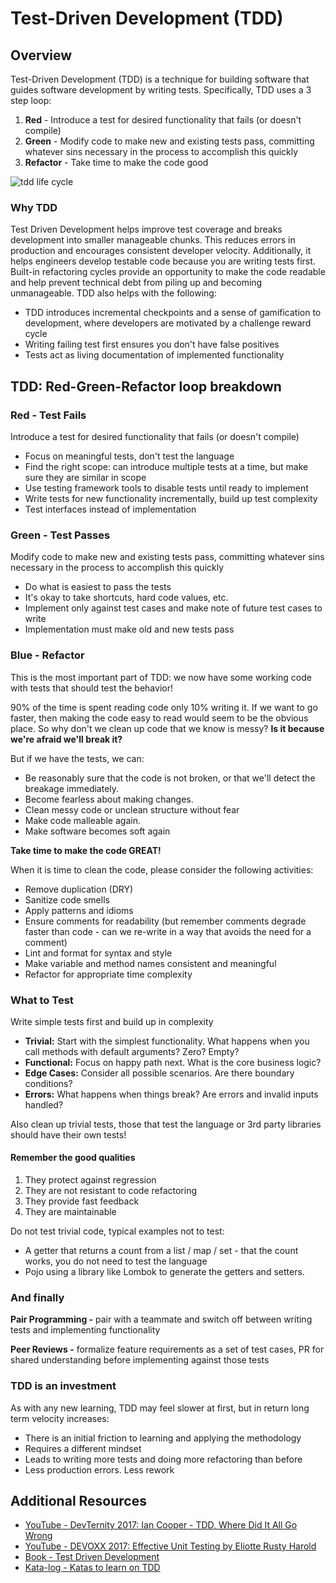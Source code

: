 # Test-Driven Development (TDD)
## Overview

Test-Driven Development (TDD) is a technique for building software that guides software development by writing tests. Specifically, TDD uses a 3 step loop:

1) **Red** - Introduce a test for desired functionality that fails (or doesn't compile)
2) **Green** - Modify code to make new and existing tests pass, committing whatever sins necessary in the process to accomplish this quickly
3) **Refactor** - Take time to make the code good

![tdd life cycle](img/tdd-life-cycle.png)

### Why TDD

Test Driven Development helps improve test coverage and breaks development into smaller manageable chunks. This reduces errors in production and encourages consistent developer velocity. Additionally, it helps engineers develop testable code because you are writing tests first. Built-in refactoring cycles provide an opportunity to make the code readable and help prevent technical debt from piling up and becoming unmanageable. TDD also helps with the following:

* TDD introduces incremental checkpoints and a sense of gamification to development, where developers are motivated by a challenge reward cycle
* Writing failing test first ensures you don't have false positives
* Tests act as living documentation of implemented functionality

## TDD: Red-Green-Refactor loop breakdown

### Red - Test Fails

Introduce a test for desired functionality that fails (or doesn't compile)

* Focus on meaningful tests, don't test the language
* Find the right scope: can introduce multiple tests at a time, but make sure they are similar in scope
* Use testing framework tools to disable tests until ready to implement
* Write tests for new functionality incrementally, build up test complexity
* Test interfaces instead of implementation

### Green - Test Passes

Modify code to make new and existing tests pass, committing whatever sins necessary in the process to accomplish this quickly

* Do what is easiest to pass the tests
* It's okay to take shortcuts, hard code values, etc.
* Implement only against test cases and make note of future test cases to write
* Implementation must make old and new tests pass

### Blue - Refactor

This is the most important part of TDD: we now have some working code with tests that should test the behavior!

90% of the time is spent reading code only 10% writing it.  If we want to go faster, then making the code easy to read would seem to be the obvious place. So why don't we clean up code that we know is messy? **Is it because we're afraid we'll break it?**

But if we have the tests, we can:

* Be reasonably sure that the code is not broken, or that we'll detect the breakage immediately.
* Become fearless about making changes.
* Clean messy code or unclean structure without fear
* Make code malleable again.
* Make software becomes soft again

**Take time to make the code GREAT!**

When it is time to clean the code, please consider the following activities:

* Remove duplication (DRY)
* Sanitize code smells
* Apply patterns and idioms
* Ensure comments for readability (but remember comments degrade faster than code - can we re-write in a way that avoids the need for a comment)
* Lint and format for syntax and style
* Make variable and method names consistent and meaningful
* Refactor for appropriate time complexity

### What to Test

Write simple tests first and build up in complexity

* **Trivial:** Start with the simplest functionality. What happens when you call methods with default arguments? Zero? Empty?
* **Functional:** Focus on happy path next. What is the core business logic?
* **Edge Cases:** Consider all possible scenarios. Are there boundary conditions?
* **Errors:** What happens when things break? Are errors and invalid inputs handled?

Also clean up trivial tests, those that test the language or 3rd party libraries should have their own tests!

#### Remember the good qualities

1. They protect against regression
2. They are not resistant to code refactoring
3. They provide fast feedback
4. They are maintainable

Do not test trivial code, typical examples not to test:

* A getter that returns a count from a list / map / set - that the count works, you do not need to test the language
* Pojo using a library like Lombok to generate the getters and setters.

### And finally

**Pair Programming -** pair with a teammate and switch off between writing tests and implementing functionality

**Peer Reviews -** formalize feature requirements as a set of test cases, PR for shared understanding before implementing against those tests

### TDD is an investment

As with any new learning, TDD may feel slower at first, but in return long term velocity increases:

* There is an initial friction to learning and applying the methodology
* Requires a different mindset
* Leads to writing more tests and doing more refactoring than before
* Less production errors. Less rework

## Additional Resources

* [YouTube - DevTernity 2017: Ian Cooper - TDD, Where Did It All Go Wrong](https://www.youtube.com/watch?v=EZ05e7EMOLM)
* [YouTube - DEVOXX 2017: Effective Unit Testing by Eliotte Rusty Harold](https://www.youtube.com/watch?v=fr1E9aVnBxw)
* [Book - Test Driven Development](https://www.goodreads.com/book/show/387190.Test_Driven_Development)
* [Kata-log - Katas to learn on TDD](https://kata-log.rocks/tdd)
